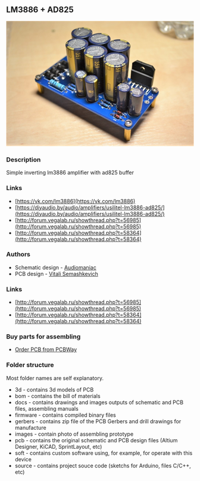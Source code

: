 ## LM3886 + AD825

![lm3886-ad825](./images/DSC_0043_.JPG)

### Description
Simple inverting lm3886 amplifier with ad825 buffer

### Links
- [https://vk.com/lm3886](https://vk.com/lm3886)
- [https://diyaudio.by/audio/amplifiers/usilitel-lm3886-ad825/](https://diyaudio.by/audio/amplifiers/usilitel-lm3886-ad825/)
- [http://forum.vegalab.ru/showthread.php?t=56985](http://forum.vegalab.ru/showthread.php?t=56985)
- [http://forum.vegalab.ru/showthread.php?t=58364](http://forum.vegalab.ru/showthread.php?t=58364)

### Authors
- Schematic design - [Audiomaniac](https://vk.com/lm3886)
- PCB design - [Vitali Semashkevich](https://www.linkedin.com/in/vit-sema/)

### Links
- [http://forum.vegalab.ru/showthread.php?t=56985](http://forum.vegalab.ru/showthread.php?t=56985)
- [http://forum.vegalab.ru/showthread.php?t=58364](http://forum.vegalab.ru/showthread.php?t=58364)

### Buy parts for assembling
- [Order PCB from PCBWay](https://www.pcbway.com/project/shareproject/lm3886_ad825_1.html)

### Folder structure
Most folder names are self explanatory.
- 3d - contains 3d models of PCB
- bom - contains the bill of materials
- docs - contains drawings and images outputs of schematic and PCB files, assembling manuals
- firmware - contains compiled binary files
- gerbers - contains zip file of the PCB Gerbers and drill drawings for manufacture
- images - contain photo of assembling prototype
- pcb - contains the original schematic and PCB design files (Altium Designer,  KiCAD, SprintLayout, etc)
- soft - contains custom software using, for example, for operate with this device 
- source - contains project souce code (sketchs for Arduino, files C/C++, etc)